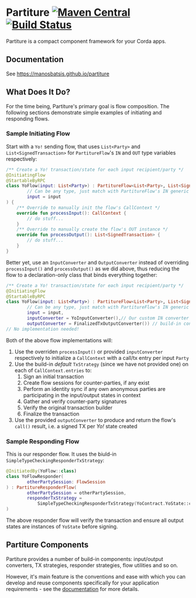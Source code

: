 # Partiture [![Maven Central](https://img.shields.io/maven-central/v/com.github.manosbatsis.partiture/partiture.svg)](https://mvnrepository.com/artifact/com.github.manosbatsis.partiture/partiture) [![Build Status](https://travis-ci.org/manosbatsis/partiture.svg?branch=master)](https://travis-ci.org/manosbatsis/partiture)

Partiture is a compact component framework for your Corda apps.

## Documentation

See https://manosbatsis.github.io/partiture

## What Does It Do?

For the time being, Partiture's primary goal is flow composition. 
The following sections demonstrate simple examples of initiating and 
responding flows.

### Sample Initiating Flow 

Start with a `Yo!` sending flow, that uses `List<Party>` and `List<SignedTransaction>` 
for `PartitureFlow`'s `IN` and `OUT` type variables respectively:

```kotlin
/** Create a Yo! transaction/state for each input recipient/party */
@InitiatingFlow
@StartableByRPC
class YoFlow(input: List<Party>) : PartitureFlow<List<Party>, List<SignedTransaction>>(
        // Can be any type, just match with PartitureFlow's IN generic argument above
        input = input 
) {
    /** Override to manually init the flow's CallContext */
    override fun processInput(): CallContext {
        // do stuff...
    }
    /** Override to manually create the flow's OUT instance */
	override fun processOutput(): List<SignedTransaction> {
		// do stuff...
	}
}
```

Better yet, use an `InputConverter` and `OutputConverter` instead of 
overriding `processInput()` and `processOutput()` as we did above, 
thus reducing the flow to a declaration-only class that binds everything together:

```kotlin
/** Create a Yo! transaction/state for each input recipient/party */
@InitiatingFlow
@StartableByRPC
class YoFlow(input: List<Party>) : PartitureFlow<List<Party>, List<SignedTransaction>>(
		// Can be any type, just match with PartitureFlow's IN generic argument above
		input = input, 
        inputConverter = YoInputConverter(),// Our custom IN converter
        outputConverter = FinalizedTxOutputConverter()) // build-in converter matching OUT
// No implementation needed!   
```

Both of the above flow implementations will:
 
 1. Use the overriden `processInput()` or provided `inputConverter` respectively to initialize a `CallContext` with a call/tx entry per input `Party`
 2. Use the build-in _default_ `TxStrategy` (since we have not provided one) on each of `CallContext.entries` to:
 	1. Sign an initial transaction
 	2. Create flow sessions for counter-parties, if any exist
 	3. Perform an identity sync if any own anonymous parties are participating in the input/output states in context
	4. Gather and verify counter-party signatures
	5. Verify the original transaction builder
	6. Finalize the transaction
3. Use the provided `outputConverter` to produce and return the flow's `call()` result, i.e. a signed TX per _Yo!_ state created


### Sample Responding Flow 

This is our responder flow. It uses the biuld-in  `SimpleTypeCheckingResponderTxStrategy`:

```kotlin
@InitiatedBy(YoFlow::class)
class YoFlowResponder(
        otherPartySession: FlowSession
) : PartitureResponderFlow(
        otherPartySession = otherPartySession,
        responderTxStrategy = 
        	SimpleTypeCheckingResponderTxStrategy(YoContract.YoState::class.java)
)
```

The above responder flow will verify the transaction 
and ensure all output states are instances of `YoState` before signing.

## Partiture Components

Partiture provides a number of build-in components: 
input/output converters, TX strategies, responder strategies, flow utilities 
and so on. 

However, it's main feature is the conventions and ease with which you can develop and 
reuse components specifically for your application requirements - see the 
[documentation](https://manosbatsis.github.io/partiture) for more details.

 
 